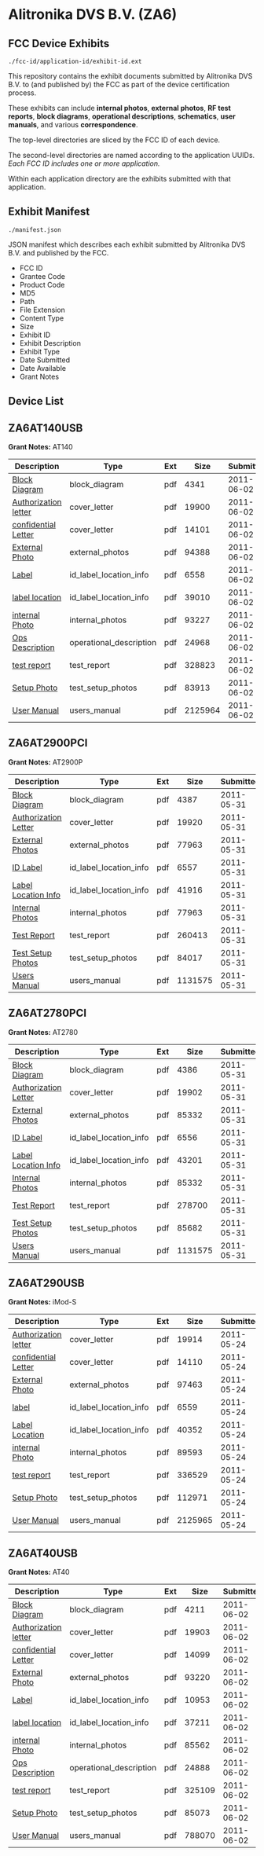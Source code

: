 # Alitronika DVS B.V. (ZA6)
## FCC Device Exhibits

```
./fcc-id/application-id/exhibit-id.ext
```

This repository contains the exhibit documents submitted by Alitronika DVS B.V. to (and published by) the FCC as part of the device certification process.

These exhibits can include **internal photos**, **external photos**, **RF test reports**, **block diagrams**, **operational descriptions**, **schematics**, **user manuals**, and various **correspondence**.

The top-level directories are sliced by the FCC ID of each device.

The second-level directories are named according to the application UUIDs. *Each FCC ID includes one or more application.*

Within each application directory are the exhibits submitted with that application. 

## Exhibit Manifest

```
./manifest.json
```

JSON manifest which describes each exhibit submitted by Alitronika DVS B.V. and published by the FCC.

- FCC ID
- Grantee Code
- Product Code
- MD5
- Path
- File Extension
- Content Type
- Size
- Exhibit ID
- Exhibit Description
- Exhibit Type
- Date Submitted
- Date Available
- Grant Notes

## Device List
## ZA6AT140USB
**Grant Notes:** AT140

| Description | Type | Ext | Size | Submitted | Available |
| ----------- | ---- | --- | ---- | --------- | --------- |
| [Block Diagram](ZA6AT140USB/f8f28b31a65d8b9000c530afbb6b3822/1476501.pdf) | block_diagram | pdf | 4341 | 2011-06-02 | 2011-06-02 |
| [Authorization letter](ZA6AT140USB/f8f28b31a65d8b9000c530afbb6b3822/1476499.pdf) | cover_letter | pdf | 19900 | 2011-06-02 | 2011-06-02 |
| [confidential Letter](ZA6AT140USB/f8f28b31a65d8b9000c530afbb6b3822/1476500.pdf) | cover_letter | pdf | 14101 | 2011-06-02 | 2011-06-02 |
| [External Photo](ZA6AT140USB/f8f28b31a65d8b9000c530afbb6b3822/1476504.pdf) | external_photos | pdf | 94388 | 2011-06-02 | 2011-06-02 |
| [Label](ZA6AT140USB/f8f28b31a65d8b9000c530afbb6b3822/1476505.pdf) | id_label_location_info | pdf | 6558 | 2011-06-02 | 2011-06-02 |
| [label location](ZA6AT140USB/f8f28b31a65d8b9000c530afbb6b3822/1476506.pdf) | id_label_location_info | pdf | 39010 | 2011-06-02 | 2011-06-02 |
| [internal Photo](ZA6AT140USB/f8f28b31a65d8b9000c530afbb6b3822/1476507.pdf) | internal_photos | pdf | 93227 | 2011-06-02 | 2011-06-02 |
| [Ops Description](ZA6AT140USB/f8f28b31a65d8b9000c530afbb6b3822/1476502.pdf) | operational_description | pdf | 24968 | 2011-06-02 | 2011-06-02 |
| [test report](ZA6AT140USB/f8f28b31a65d8b9000c530afbb6b3822/1476508.pdf) | test_report | pdf | 328823 | 2011-06-02 | 2011-06-02 |
| [Setup Photo](ZA6AT140USB/f8f28b31a65d8b9000c530afbb6b3822/1476509.pdf) | test_setup_photos | pdf | 83913 | 2011-06-02 | 2011-06-02 |
| [User Manual](ZA6AT140USB/f8f28b31a65d8b9000c530afbb6b3822/1476510.pdf) | users_manual | pdf | 2125964 | 2011-06-02 | 2011-06-02 |
## ZA6AT2900PCI
**Grant Notes:** AT2900P

| Description | Type | Ext | Size | Submitted | Available |
| ----------- | ---- | --- | ---- | --------- | --------- |
| [Block Diagram](ZA6AT2900PCI/cf34d57e3e0748a818dae4e219887d41/1475025.pdf) | block_diagram | pdf | 4387 | 2011-05-31 | 2011-05-31 |
| [Authorization Letter](ZA6AT2900PCI/cf34d57e3e0748a818dae4e219887d41/1475024.pdf) | cover_letter | pdf | 19920 | 2011-05-31 | 2011-05-31 |
| [External Photos](ZA6AT2900PCI/cf34d57e3e0748a818dae4e219887d41/1475026.pdf) | external_photos | pdf | 77963 | 2011-05-31 | 2011-05-31 |
| [ID Label](ZA6AT2900PCI/cf34d57e3e0748a818dae4e219887d41/1475027.pdf) | id_label_location_info | pdf | 6557 | 2011-05-31 | 2011-05-31 |
| [Label Location Info](ZA6AT2900PCI/cf34d57e3e0748a818dae4e219887d41/1475028.pdf) | id_label_location_info | pdf | 41916 | 2011-05-31 | 2011-05-31 |
| [Internal Photos](ZA6AT2900PCI/cf34d57e3e0748a818dae4e219887d41/1475026.pdf) | internal_photos | pdf | 77963 | 2011-05-31 | 2011-05-31 |
| [Test Report](ZA6AT2900PCI/cf34d57e3e0748a818dae4e219887d41/1475030.pdf) | test_report | pdf | 260413 | 2011-05-31 | 2011-05-31 |
| [Test Setup Photos](ZA6AT2900PCI/cf34d57e3e0748a818dae4e219887d41/1475031.pdf) | test_setup_photos | pdf | 84017 | 2011-05-31 | 2011-05-31 |
| [Users Manual](ZA6AT2900PCI/cf34d57e3e0748a818dae4e219887d41/1475032.pdf) | users_manual | pdf | 1131575 | 2011-05-31 | 2011-05-31 |
## ZA6AT2780PCI
**Grant Notes:** AT2780

| Description | Type | Ext | Size | Submitted | Available |
| ----------- | ---- | --- | ---- | --------- | --------- |
| [Block Diagram](ZA6AT2780PCI/b0f5defa85d146417e9ff87440b0fefd/1475045.pdf) | block_diagram | pdf | 4386 | 2011-05-31 | 2011-05-31 |
| [Authorization Letter](ZA6AT2780PCI/b0f5defa85d146417e9ff87440b0fefd/1475044.pdf) | cover_letter | pdf | 19902 | 2011-05-31 | 2011-05-31 |
| [External Photos](ZA6AT2780PCI/b0f5defa85d146417e9ff87440b0fefd/1475046.pdf) | external_photos | pdf | 85332 | 2011-05-31 | 2011-05-31 |
| [ID Label](ZA6AT2780PCI/b0f5defa85d146417e9ff87440b0fefd/1475047.pdf) | id_label_location_info | pdf | 6556 | 2011-05-31 | 2011-05-31 |
| [Label Location Info](ZA6AT2780PCI/b0f5defa85d146417e9ff87440b0fefd/1475048.pdf) | id_label_location_info | pdf | 43201 | 2011-05-31 | 2011-05-31 |
| [Internal Photos](ZA6AT2780PCI/b0f5defa85d146417e9ff87440b0fefd/1475046.pdf) | internal_photos | pdf | 85332 | 2011-05-31 | 2011-05-31 |
| [Test Report](ZA6AT2780PCI/b0f5defa85d146417e9ff87440b0fefd/1475050.pdf) | test_report | pdf | 278700 | 2011-05-31 | 2011-05-31 |
| [Test Setup Photos](ZA6AT2780PCI/b0f5defa85d146417e9ff87440b0fefd/1475051.pdf) | test_setup_photos | pdf | 85682 | 2011-05-31 | 2011-05-31 |
| [Users Manual](ZA6AT2780PCI/b0f5defa85d146417e9ff87440b0fefd/1475032.pdf) | users_manual | pdf | 1131575 | 2011-05-31 | 2011-05-31 |
## ZA6AT290USB
**Grant Notes:** iMod-S

| Description | Type | Ext | Size | Submitted | Available |
| ----------- | ---- | --- | ---- | --------- | --------- |
| [Authorization letter](ZA6AT290USB/3b9fccd1c2c99acb51f0475dfc8a051c/1471581.pdf) | cover_letter | pdf | 19914 | 2011-05-24 | 2011-05-24 |
| [confidential Letter](ZA6AT290USB/3b9fccd1c2c99acb51f0475dfc8a051c/1471582.pdf) | cover_letter | pdf | 14110 | 2011-05-24 | 2011-05-24 |
| [External Photo](ZA6AT290USB/3b9fccd1c2c99acb51f0475dfc8a051c/1471584.pdf) | external_photos | pdf | 97463 | 2011-05-24 | 2011-05-24 |
| [label](ZA6AT290USB/3b9fccd1c2c99acb51f0475dfc8a051c/1471585.pdf) | id_label_location_info | pdf | 6559 | 2011-05-24 | 2011-05-24 |
| [Label Location](ZA6AT290USB/3b9fccd1c2c99acb51f0475dfc8a051c/1471586.pdf) | id_label_location_info | pdf | 40352 | 2011-05-24 | 2011-05-24 |
| [internal Photo](ZA6AT290USB/3b9fccd1c2c99acb51f0475dfc8a051c/1471587.pdf) | internal_photos | pdf | 89593 | 2011-05-24 | 2011-05-24 |
| [test report](ZA6AT290USB/3b9fccd1c2c99acb51f0475dfc8a051c/1471588.pdf) | test_report | pdf | 336529 | 2011-05-24 | 2011-05-24 |
| [Setup Photo](ZA6AT290USB/3b9fccd1c2c99acb51f0475dfc8a051c/1471589.pdf) | test_setup_photos | pdf | 112971 | 2011-05-24 | 2011-05-24 |
| [User Manual](ZA6AT290USB/3b9fccd1c2c99acb51f0475dfc8a051c/1471590.pdf) | users_manual | pdf | 2125965 | 2011-05-24 | 2011-05-24 |
## ZA6AT40USB
**Grant Notes:** AT40

| Description | Type | Ext | Size | Submitted | Available |
| ----------- | ---- | --- | ---- | --------- | --------- |
| [Block Diagram](ZA6AT40USB/b42b999af9776a047894ed5737eb64c5/1476479.pdf) | block_diagram | pdf | 4211 | 2011-06-02 | 2011-06-02 |
| [Authorization letter](ZA6AT40USB/b42b999af9776a047894ed5737eb64c5/1476477.pdf) | cover_letter | pdf | 19903 | 2011-06-02 | 2011-06-02 |
| [confidential Letter](ZA6AT40USB/b42b999af9776a047894ed5737eb64c5/1476478.pdf) | cover_letter | pdf | 14099 | 2011-06-02 | 2011-06-02 |
| [External Photo](ZA6AT40USB/b42b999af9776a047894ed5737eb64c5/1476482.pdf) | external_photos | pdf | 93220 | 2011-06-02 | 2011-06-02 |
| [Label](ZA6AT40USB/b42b999af9776a047894ed5737eb64c5/1476483.pdf) | id_label_location_info | pdf | 10953 | 2011-06-02 | 2011-06-02 |
| [label location](ZA6AT40USB/b42b999af9776a047894ed5737eb64c5/1476484.pdf) | id_label_location_info | pdf | 37211 | 2011-06-02 | 2011-06-02 |
| [internal Photo](ZA6AT40USB/b42b999af9776a047894ed5737eb64c5/1476485.pdf) | internal_photos | pdf | 85562 | 2011-06-02 | 2011-06-02 |
| [Ops Description](ZA6AT40USB/b42b999af9776a047894ed5737eb64c5/1476480.pdf) | operational_description | pdf | 24888 | 2011-06-02 | 2011-06-02 |
| [test report](ZA6AT40USB/b42b999af9776a047894ed5737eb64c5/1476486.pdf) | test_report | pdf | 325109 | 2011-06-02 | 2011-06-02 |
| [Setup Photo](ZA6AT40USB/b42b999af9776a047894ed5737eb64c5/1476487.pdf) | test_setup_photos | pdf | 85073 | 2011-06-02 | 2011-06-02 |
| [User Manual](ZA6AT40USB/b42b999af9776a047894ed5737eb64c5/1476488.pdf) | users_manual | pdf | 788070 | 2011-06-02 | 2011-06-02 |
